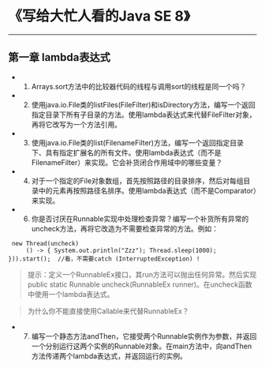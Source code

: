 # 《写给大忙人看的Java SE 8》

-------------------------------------

##  第一章  lambda表达式

* 1. Arrays.sort方法中的比较器代码的线程与调用sort的线程是同一个吗？
* 2. 使用java.io.File类的listFiles(FileFilter)和isDirectory方法，编写一个返回指定目录下所有子目录的方法。使用lambda表达式来代替FileFilter对象，再将它改写为一个方法引用。
* 3. 使用java.io.File类的list(FilenameFilter)方法，编写一个返回指定目录下、具有指定扩展名的所有文件。使用lambda表达式（而不是FilenameFilter）来实现。它会补货闭合作用域中的哪些变量？
* 4. 对于一个指定的File对象数组，首先按照路径的目录排序，然后对每组目录中的元素再按照路径名排序。使用lambda表达式（而不是Comparator）来实现。
* 6. 你是否讨厌在Runnable实现中处理检查异常？编写一个补货所有异常的uncheck方法，再将它改造为不需要检查异常的方法。例如：
```
 new Thread(uncheck)
     () -> { System.out.println("Zzz"); Thread.sleep(1000); })).start();  //看，不需要catch (InterruptedException) !
```
> 提示：定义一个RunnableEx接口，其run方法可以抛出任何异常。然后实现public static Runnable uncheck(RunnableEx runner)。在uncheck函数中使用一个lambda表达式。

> 为什么你不能直接使用Callable<Void>来代替RunnableEx？
* 7. 编写一个静态方法andThen，它接受两个Runnable实例作为参数，并返回一个分别运行这两个实例的Runnable对象。在main方法中，向andThen方法传递两个lambda表达式，并返回运行的实例。